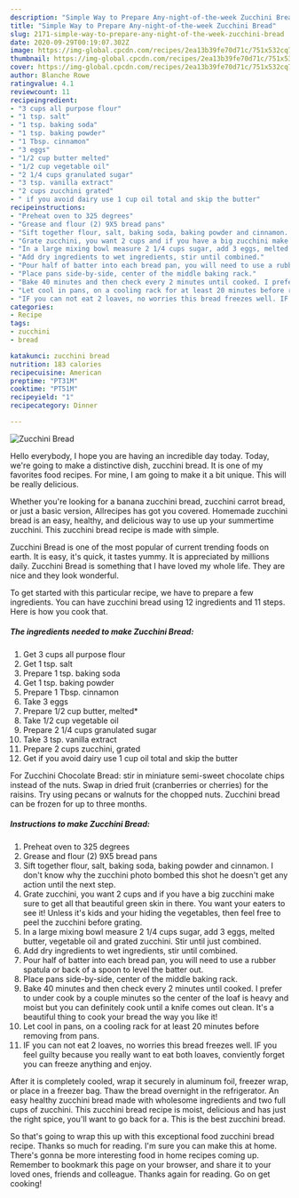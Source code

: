 ```yaml
---
description: "Simple Way to Prepare Any-night-of-the-week Zucchini Bread"
title: "Simple Way to Prepare Any-night-of-the-week Zucchini Bread"
slug: 2171-simple-way-to-prepare-any-night-of-the-week-zucchini-bread
date: 2020-09-29T00:19:07.302Z
image: https://img-global.cpcdn.com/recipes/2ea13b39fe70d71c/751x532cq70/zucchini-bread-recipe-main-photo.jpg
thumbnail: https://img-global.cpcdn.com/recipes/2ea13b39fe70d71c/751x532cq70/zucchini-bread-recipe-main-photo.jpg
cover: https://img-global.cpcdn.com/recipes/2ea13b39fe70d71c/751x532cq70/zucchini-bread-recipe-main-photo.jpg
author: Blanche Rowe
ratingvalue: 4.1
reviewcount: 11
recipeingredient:
- "3 cups all purpose flour"
- "1 tsp. salt"
- "1 tsp. baking soda"
- "1 tsp. baking powder"
- "1 Tbsp. cinnamon"
- "3 eggs"
- "1/2 cup butter melted"
- "1/2 cup vegetable oil"
- "2 1/4 cups granulated sugar"
- "3 tsp. vanilla extract"
- "2 cups zucchini grated"
- " if you avoid dairy use 1 cup oil total and skip the butter"
recipeinstructions:
- "Preheat oven to 325 degrees"
- "Grease and flour (2) 9X5 bread pans"
- "Sift together flour, salt, baking soda, baking powder and cinnamon. I don&#39;t know why the zucchini photo bombed this shot he doesn&#39;t get any action until the next step."
- "Grate zucchini, you want 2 cups and if you have a big zucchini make sure to get all that beautiful green skin in there. You want your eaters to see it! Unless it&#39;s kids and your hiding the vegetables, then feel free to peel the zucchini before grating."
- "In a large mixing bowl measure 2 1/4 cups sugar, add 3 eggs, melted butter, vegetable oil and grated zucchini. Stir until just combined."
- "Add dry ingredients to wet ingredients, stir until combined."
- "Pour half of batter into each bread pan, you will need to use a rubber spatula or back of a spoon to level the batter out."
- "Place pans side-by-side, center of the middle baking rack."
- "Bake 40 minutes and then check every 2 minutes until cooked. I prefer to under cook by a couple minutes so the center of the loaf is heavy and moist but you can definitely cook until a knife comes out clean. It&#39;s a beautiful thing to cook your bread the way you like it!"
- "Let cool in pans, on a cooling rack for at least 20 minutes before removing from pans."
- "IF you can not eat 2 loaves, no worries this bread freezes well. IF you feel guilty because you really want to eat both loaves, conviently forget you can freeze anything and enjoy."
categories:
- Recipe
tags:
- zucchini
- bread

katakunci: zucchini bread 
nutrition: 183 calories
recipecuisine: American
preptime: "PT31M"
cooktime: "PT51M"
recipeyield: "1"
recipecategory: Dinner

---
```



![Zucchini Bread](https://img-global.cpcdn.com/recipes/2ea13b39fe70d71c/751x532cq70/zucchini-bread-recipe-main-photo.jpg)

Hello everybody, I hope you are having an incredible day today. Today, we're going to make a distinctive dish, zucchini bread. It is one of my favorites food recipes. For mine, I am going to make it a bit unique. This will be really delicious.

Whether you&#39;re looking for a banana zucchini bread, zucchini carrot bread, or just a basic version, Allrecipes has got you covered. Homemade zucchini bread is an easy, healthy, and delicious way to use up your summertime zucchini. This zucchini bread recipe is made with simple.

Zucchini Bread is one of the most popular of current trending foods on earth. It is easy, it's quick, it tastes yummy. It is appreciated by millions daily. Zucchini Bread is something that I have loved my whole life. They are nice and they look wonderful.


To get started with this particular recipe, we have to prepare a few ingredients. You can have zucchini bread using 12 ingredients and 11 steps. Here is how you cook that.

<!--inarticleads1-->

##### The ingredients needed to make Zucchini Bread:

1. Get 3 cups all purpose flour
1. Get 1 tsp. salt
1. Prepare 1 tsp. baking soda
1. Get 1 tsp. baking powder
1. Prepare 1 Tbsp. cinnamon
1. Take 3 eggs
1. Prepare 1/2 cup butter, melted*
1. Take 1/2 cup vegetable oil
1. Prepare 2 1/4 cups granulated sugar
1. Take 3 tsp. vanilla extract
1. Prepare 2 cups zucchini, grated
1. Get  if you avoid dairy use 1 cup oil total and skip the butter


For Zucchini Chocolate Bread: stir in miniature semi-sweet chocolate chips instead of the nuts. Swap in dried fruit (cranberries or cherries) for the raisins. Try using pecans or walnuts for the chopped nuts. Zucchini bread can be frozen for up to three months. 

<!--inarticleads2-->

##### Instructions to make Zucchini Bread:

1. Preheat oven to 325 degrees
1. Grease and flour (2) 9X5 bread pans
1. Sift together flour, salt, baking soda, baking powder and cinnamon. I don&#39;t know why the zucchini photo bombed this shot he doesn&#39;t get any action until the next step.
1. Grate zucchini, you want 2 cups and if you have a big zucchini make sure to get all that beautiful green skin in there. You want your eaters to see it! Unless it&#39;s kids and your hiding the vegetables, then feel free to peel the zucchini before grating.
1. In a large mixing bowl measure 2 1/4 cups sugar, add 3 eggs, melted butter, vegetable oil and grated zucchini. Stir until just combined.
1. Add dry ingredients to wet ingredients, stir until combined.
1. Pour half of batter into each bread pan, you will need to use a rubber spatula or back of a spoon to level the batter out.
1. Place pans side-by-side, center of the middle baking rack.
1. Bake 40 minutes and then check every 2 minutes until cooked. I prefer to under cook by a couple minutes so the center of the loaf is heavy and moist but you can definitely cook until a knife comes out clean. It&#39;s a beautiful thing to cook your bread the way you like it!
1. Let cool in pans, on a cooling rack for at least 20 minutes before removing from pans.
1. IF you can not eat 2 loaves, no worries this bread freezes well. IF you feel guilty because you really want to eat both loaves, conviently forget you can freeze anything and enjoy.


After it is completely cooled, wrap it securely in aluminum foil, freezer wrap, or place in a freezer bag. Thaw the bread overnight in the refrigerator. An easy healthy zucchini bread made with wholesome ingredients and two full cups of zucchini. This zucchini bread recipe is moist, delicious and has just the right spice, you&#39;ll want to go back for a. This is the best zucchini bread. 

So that's going to wrap this up with this exceptional food zucchini bread recipe. Thanks so much for reading. I'm sure you can make this at home. There's gonna be more interesting food in home recipes coming up. Remember to bookmark this page on your browser, and share it to your loved ones, friends and colleague. Thanks again for reading. Go on get cooking!
